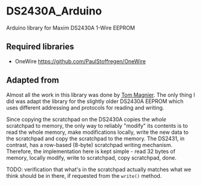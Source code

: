 # DS2430A_Arduino
Arduino library for Maxim DS2430A 1-Wire EEPROM

## Required libraries
* OneWire <https://github.com/PaulStoffregen/OneWire>

## Adapted from
Almost all the work in this library was done by [Tom Magnier](https://github.com/tommag/DS2431_Arduino). The only thing I did was adapt the library for the slightly older DS2430A EEPROM which uses different addressing and protocols for reading and writing.

Since copying the scratchpad on the DS2430A copies the *whole* scratchpad to memory, the only way to reliably "modify" its contents is to read the whole memory, make modifications locally, write the new data to the scratchpad and copy the scratchpad to the memory. The DS2431, in contrast, has a row-based (8-byte) scratchpad writing mechanism. Therefore, the implementation here is kept simple - read 32 bytes of memory, locally modify, write to scratchpad, copy scratchpad, done.

TODO: verification that what's in the scratchpad actually matches what we think should be in there, if requested from the `write()` method.
